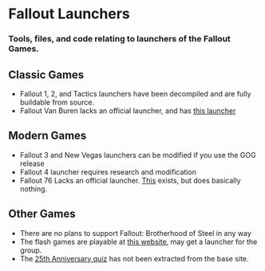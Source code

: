 # Fallout Launchers
### Tools, files, and code relating to launchers of the Fallout Games.

## Classic Games
- Fallout 1, 2, and Tactics launchers have been decompiled and are fully buildable from source.
- Fallout Van Buren lacks an official launcher, and has [this launcher](https://github.com/kran27/VanBurenLauncher)
## Modern Games
- Fallout 3 and New Vegas launchers can be modified if you use the GOG release
- Fallout 4 launcher requires research and modification
- Fallout 76 Lacks an official launcher. [This](https://github.com/kran27/Fallout76Launcher) exists, but does basically nothing.
## Other Games
- There are no plans to support Fallout: Brotherhood of Steel in any way
- The flash games are playable at [this website](https://fallout_archive.keybase.pub/), may get a launcher for the group.
- The [25th Anniversary quiz](https://fallout25.com/) has not been extracted from the base site.
